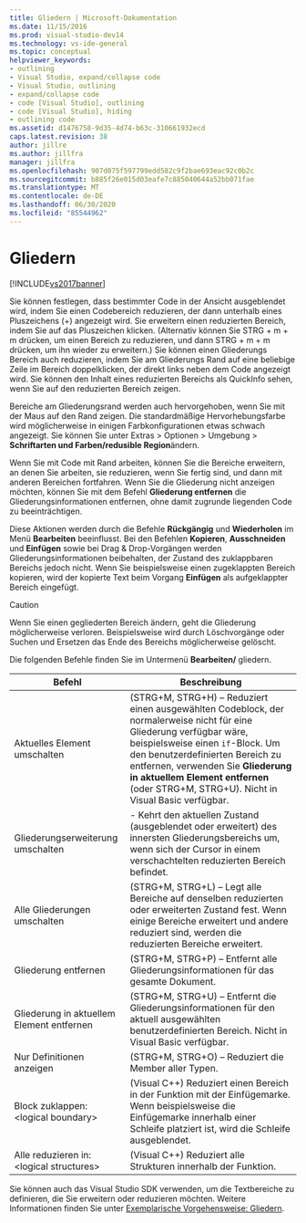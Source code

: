 ```yaml
---
title: Gliedern | Microsoft-Dokumentation
ms.date: 11/15/2016
ms.prod: visual-studio-dev14
ms.technology: vs-ide-general
ms.topic: conceptual
helpviewer_keywords:
- outlining
- Visual Studio, expand/collapse code
- Visual Studio, outlining
- expand/collapse code
- code [Visual Studio], outlining
- code [Visual Studio], hiding
- outlining code
ms.assetid: d1476758-9d35-4d74-b63c-310661932ecd
caps.latest.revision: 38
author: jillre
ms.author: jillfra
manager: jillfra
ms.openlocfilehash: 907d075f597799edd582c9f2bae693eac92c0b2c
ms.sourcegitcommit: b885f26e015d03eafe7c885040644a52bb071fae
ms.translationtype: MT
ms.contentlocale: de-DE
ms.lasthandoff: 06/30/2020
ms.locfileid: "85544962"
---
```

# <a name="outlining"></a>Gliedern
[!INCLUDE[vs2017banner](../includes/vs2017banner.md)]

Sie können festlegen, dass bestimmter Code in der Ansicht ausgeblendet wird, indem Sie einen Codebereich reduzieren, der dann unterhalb eines Pluszeichens (+) angezeigt wird. Sie erweitern einen reduzierten Bereich, indem Sie auf das Pluszeichen klicken. (Alternativ können Sie STRG + m + m drücken, um einen Bereich zu reduzieren, und dann STRG + m + m drücken, um ihn wieder zu erweitern.) Sie können einen Gliederungs Bereich auch reduzieren, indem Sie am Gliederungs Rand auf eine beliebige Zeile im Bereich doppelklicken, der direkt links neben dem Code angezeigt wird. Sie können den Inhalt eines reduzierten Bereichs als QuickInfo sehen, wenn Sie auf den reduzierten Bereich zeigen.

 Bereiche am Gliederungsrand werden auch hervorgehoben, wenn Sie mit der Maus auf den Rand zeigen. Die standardmäßige Hervorhebungsfarbe wird möglicherweise in einigen Farbkonfigurationen etwas schwach angezeigt. Sie können Sie unter Extras > Optionen > Umgebung > **Schriftarten und Farben/redusible Region**ändern.

 Wenn Sie mit Code mit Rand arbeiten, können Sie die Bereiche erweitern, an denen Sie arbeiten, sie reduzieren, wenn Sie fertig sind, und dann mit anderen Bereichen fortfahren. Wenn Sie die Gliederung nicht anzeigen möchten, können Sie mit dem Befehl **Gliederung entfernen** die Gliederungsinformationen entfernen, ohne damit zugrunde liegenden Code zu beeinträchtigen.

 Diese Aktionen werden durch die Befehle **Rückgängig** und **Wiederholen** im Menü **Bearbeiten** beeinflusst. Bei den Befehlen **Kopieren**, **Ausschneiden** und **Einfügen** sowie bei Drag & Drop-Vorgängen werden Gliederungsinformationen beibehalten, der Zustand des zuklappbaren Bereichs jedoch nicht. Wenn Sie beispielsweise einen zugeklappten Bereich kopieren, wird der kopierte Text beim Vorgang **Einfügen** als aufgeklappter Bereich eingefügt.

> [!CAUTION]
> Wenn Sie einen gegliederten Bereich ändern, geht die Gliederung möglicherweise verloren. Beispielsweise wird durch Löschvorgänge oder Suchen und Ersetzen das Ende des Bereichs möglicherweise gelöscht.

 Die folgenden Befehle finden Sie im Untermenü **Bearbeiten/** gliedern.

|Befehl|Beschreibung|
|-|-|
|Aktuelles Element umschalten|(STRG+M, STRG+H) – Reduziert einen ausgewählten Codeblock, der normalerweise nicht für eine Gliederung verfügbar wäre, beispielsweise einen `if`-Block. Um den benutzerdefinierten Bereich zu entfernen, verwenden Sie **Gliederung in aktuellem Element entfernen** (oder STRG+M, STRG+U). Nicht in Visual Basic verfügbar.|
|Gliederungserweiterung umschalten|- Kehrt den aktuellen Zustand (ausgeblendet oder erweitert) des innersten Gliederungsbereichs um, wenn sich der Cursor in einem verschachtelten reduzierten Bereich befindet.|
|Alle Gliederungen umschalten|(STRG+M, STRG+L) – Legt alle Bereiche auf denselben reduzierten oder erweiterten Zustand fest. Wenn einige Bereiche erweitert und andere reduziert sind, werden die reduzierten Bereiche erweitert.|
|Gliederung entfernen|(STRG+M, STRG+P) – Entfernt alle Gliederungsinformationen für das gesamte Dokument.|
|Gliederung in aktuellem Element entfernen|(STRG+M, STRG+U) – Entfernt die Gliederungsinformationen für den aktuell ausgewählten benutzerdefinierten Bereich. Nicht in Visual Basic verfügbar.|
|Nur Definitionen anzeigen|(STRG+M, STRG+O) – Reduziert die Member aller Typen.|
|Block zuklappen:\<logical boundary>|(Visual C++) Reduziert einen Bereich in der Funktion mit der Einfügemarke. Wenn beispielsweise die Einfügemarke innerhalb einer Schleife platziert ist, wird die Schleife ausgeblendet.|
|Alle reduzieren in:\<logical structures>|(Visual C++) Reduziert alle Strukturen innerhalb der Funktion.|

 Sie können auch das Visual Studio SDK verwenden, um die Textbereiche zu definieren, die Sie erweitern oder reduzieren möchten. Weitere Informationen finden Sie unter [Exemplarische Vorgehensweise: Gliedern](../extensibility/walkthrough-outlining.md).
